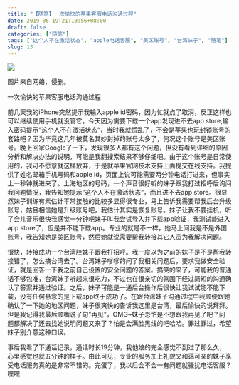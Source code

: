 ```yaml
---
title: "【随笔】一次愉快的苹果客服电话沟通过程"
date: 2019-06-19T21:10:56+08:00
draft: false
categories: ["随笔"]
tags: ["这个人不在激活状态", "apple电话客服", "美区账号", "台湾妹子", "随笔"]
slug: 13
---
```


![](https://img.1078503.org/imgs/2019/06/a8d594657e3f7d26.jpg)

图片来自网络，侵删。

一次愉快的苹果客服电话沟通过程

前几天我的iPhone突然提示我输入apple id密码，因为忙就点了取消，反正这样也可以继续使用手机就没管它。今天因为需要下载一个app发现进不去app store,输入密码提示“这个人不在激活状态“，当时我就慌乱了，不会是苹果也玩封锁账号的套路吧？因为毕竟这几年被莫名其妙封掉的账号太多了，何况这个账号是美区账号。晚上回家Google了一下，发现很多人都有这个问题，但没有看到详细的原因分析和解决办法的说明，可能是我翻搜索结果不够仔细吧。由于这个账号是日常使用的，我可不愿意就这样放弃，于是就苹果官网技术支持上面提交在线支持。我提供了姓名邮箱手机号码和apple id，页面上说可能需要两分钟电话打进来，但事实上一秒钟就进来了。上海地区的号码，一个声音很好听的妹子跟我打过招呼后询问我问题情况，我告知她提示”这个人不在激活状态“，而且进不去app store。很显然妹子训练有素估计平常接触的比较多显得很专业，马上告诉我需要帮我后台升级账号，姑且相信她是升级账号吧，我估计其实是恢复账号。妹子让我不要挂机，听了会儿音乐很快我感觉一分钟吧妹子叫我尝试登入并下载app验证，我测试能进入app store了，但是并不能下载app。专业的就是不一样，她马上问我是不是外国账号，我告知她是美区账号，然后她就说需要帮我转接其它人员为我解决问题。

很快，转接成功一个台湾腔妹子跟我打招呼。我一度以为之前的妹子是不是帮我转接错了，怎么搞台湾去了。台湾妹子嗲嗲的问了我相关问题后，要求我做安全验证，就是回答一下我之前自己设置的安全问题的答案。搞笑的来了，可能我的普通话不够包准，台湾妹子听起来很吃力，不过也在很亲切的氛围下经过简短的沟通确认了答案并通过验证。之后，妹子可能是一通后台操作后很快让我试试能不能下载，没有任何悬念的是下载app终于成功了。在跟台湾妹子沟通过程中我顺便跟她确认了一下她的地区问题，妹子很爽快的告诉我这里是台湾，最后愉快的说拜拜。但是我记得我最后顺嘴说了句"再见"，OMG~妹子恐怕是不想跟我再见了吧？问题都解决了还去找她说明问题又来了？怕是会满脸黑线的吧哈哈。罪过罪过，希望妹子别介意这种口误。

事后我看了下通话记录，通话时长19分钟，我他娘的完全感觉不到过了那么久，心里感觉也就五分钟的样子。由此可见，专业的服务加上礼貌又和蔼可亲的妹子享受电话服务真的是非常不错的。完蛋了，我以后会不会一有问题就骚扰电话客服？嘿嘿